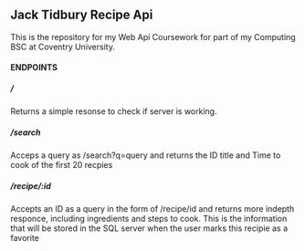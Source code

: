 ## Jack Tidbury Recipe Api

This is the repository for my Web Api Coursework for part of my Computing BSC at Coventry University.

#### ENDPOINTS

##### /
Returns a simple resonse to check if server is working.

##### /search
Acceps a query as /search?q=query and returns the ID title and Time to cook of the first 20 recpies

##### /recipe/:id

Accepts an ID as a query in the form of /recipe/id and returns more indepth responce, including ingredients and steps to cook. This is the information that will be stored in the SQL server when the user marks this recipie as a favorite
